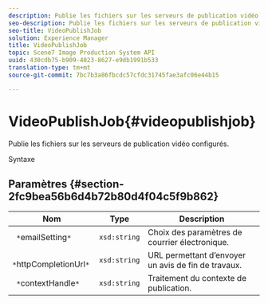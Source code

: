 ```yaml
---
description: Publie les fichiers sur les serveurs de publication vidéo configurés.
seo-description: Publie les fichiers sur les serveurs de publication vidéo configurés.
seo-title: VideoPublishJob
solution: Experience Manager
title: VideoPublishJob
topic: Scene7 Image Production System API
uuid: 430cdb75-b909-4023-8627-e9db1991b533
translation-type: tm+mt
source-git-commit: 7bc7b3a86fbcdc57cfdc31745fae3afc06e44b15

---
```



# VideoPublishJob{#videopublishjob}

Publie les fichiers sur les serveurs de publication vidéo configurés.

Syntaxe

## Paramètres {#section-2fc9bea56b6d4b72b80d4f04c5f9b862}

| Nom | Type | Description |
|---|---|---|
| ` *`emailSetting`*` | `xsd:string` | Choix des paramètres de courrier électronique. |
| ` *`httpCompletionUrl`*` | `xsd:string` | URL permettant d’envoyer un avis de fin de travaux. |
| ` *`contextHandle`*` | `xsd:string` | Traitement du contexte de publication. |

